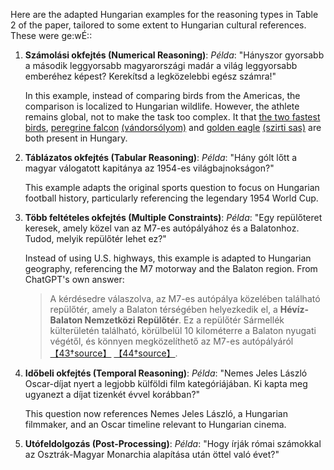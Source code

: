 Here are the adapted Hungarian examples for the reasoning types in Table 2 of
the paper, tailored to some extent to Hungarian cultural references. These were
ge:wÉ::

1. **Számolási okfejtés (Numerical Reasoning)**:
   *Példa*: "Hányszor gyorsabb a második leggyorsabb magyarországi madár a
   világ leggyorsabb emberéhez képest? Kerekítsd a legközelebbi egész számra!"
   
   In this example, instead of comparing birds from the Americas, the
   comparison is localized to Hungarian wildlife. However, the athlete remains
   global, not to make the task too complex.
   It that [the two fastest
   birds](https://amierdonk.hu/2019/09/22/ok-vilag-leggyorsabb-madarai/),
   [peregrine falcon](https://en.wikipedia.org/wiki/Peregrine_falcon)
   [(vándorsólyom)](https://hu.wikipedia.org/wiki/V%C3%A1ndors%C3%B3lyom) and
   [golden eagle](https://en.wikipedia.org/wiki/Golden_eagle)
   [(szirti sas)](https://hu.wikipedia.org/wiki/Szirti_sas) are both present in Hungary.


2. **Táblázatos okfejtés (Tabular Reasoning)**:
   *Példa*: "Hány gólt lőtt a magyar válogatott kapitánya az 1954-es világbajnokságon?"
   
   This example adapts the original sports question to focus on Hungarian football history, particularly referencing the legendary 1954 World Cup.

3. **Több feltételes okfejtés (Multiple Constraints)**:
   *Példa*: "Egy repülőteret keresek, amely közel van az M7-es autópályához és a Balatonhoz. Tudod, melyik repülőtér lehet ez?"
   
   Instead of using U.S. highways, this example is adapted to Hungarian geography, referencing the M7 motorway and the Balaton region.
   From ChatGPT's own answer: 

   > A kérdésedre válaszolva, az M7-es autópálya közelében található repülőtér,
   > amely a Balaton térségében helyezkedik el, a **Hévíz-Balaton Nemzetközi
   > Repülőtér**. Ez a repülőtér Sármellék külterületén található, körülbelül
   > 10 kilométerre a Balaton nyugati végétől, és könnyen megközelíthető az
   > M7-es autópályáról
   > [【43†source】](https://hu.wikipedia.org/wiki/H%C3%A9v%C3%ADz-Balaton_nemzetk%C3%B6zi_rep%C3%BCl%C5%91t%C3%A9r)
   > [【44†source】](https://hu.wikipedia.org/wiki/M7-es_aut%C3%B3p%C3%A1lya_(Magyarorsz%C3%A1g)). 


4. **Időbeli okfejtés (Temporal Reasoning)**:
   *Példa*: "Nemes Jeles László Oscar-díjat nyert a legjobb külföldi film
   kategóriájában. Ki kapta meg ugyanezt a díjat tizenkét évvel korábban?"
   
   This question now references Nemes Jeles László, a Hungarian filmmaker, and an Oscar timeline relevant to Hungarian cinema.

5. **Utófeldolgozás (Post-Processing)**:
   *Példa*: "Hogy írják római számokkal az Osztrák-Magyar Monarchia alapítása után öttel való évet?"
